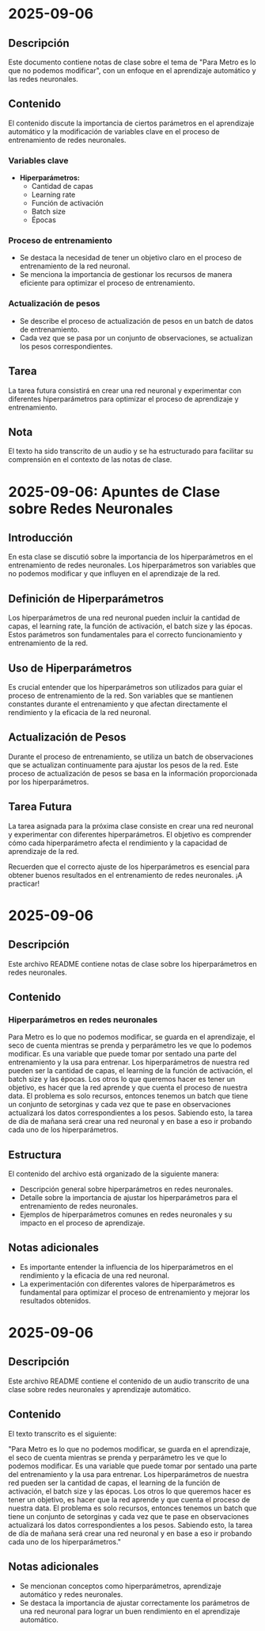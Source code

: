 # 2025-09-06

## Descripción
Este documento contiene notas de clase sobre el tema de "Para Metro es lo que no podemos modificar", con un enfoque en el aprendizaje automático y las redes neuronales.

## Contenido
El contenido discute la importancia de ciertos parámetros en el aprendizaje automático y la modificación de variables clave en el proceso de entrenamiento de redes neuronales.

### Variables clave
- **Hiperparámetros:** 
    - Cantidad de capas
    - Learning rate
    - Función de activación
    - Batch size
    - Épocas

### Proceso de entrenamiento
- Se destaca la necesidad de tener un objetivo claro en el proceso de entrenamiento de la red neuronal.
- Se menciona la importancia de gestionar los recursos de manera eficiente para optimizar el proceso de entrenamiento.

### Actualización de pesos
- Se describe el proceso de actualización de pesos en un batch de datos de entrenamiento.
- Cada vez que se pasa por un conjunto de observaciones, se actualizan los pesos correspondientes.

## Tarea
La tarea futura consistirá en crear una red neuronal y experimentar con diferentes hiperparámetros para optimizar el proceso de aprendizaje y entrenamiento.

## Nota
El texto ha sido transcrito de un audio y se ha estructurado para facilitar su comprensión en el contexto de las notas de clase.
# 2025-09-06: Apuntes de Clase sobre Redes Neuronales

## Introducción
En esta clase se discutió sobre la importancia de los hiperparámetros en el entrenamiento de redes neuronales. Los hiperparámetros son variables que no podemos modificar y que influyen en el aprendizaje de la red.

## Definición de Hiperparámetros
Los hiperparámetros de una red neuronal pueden incluir la cantidad de capas, el learning rate, la función de activación, el batch size y las épocas. Estos parámetros son fundamentales para el correcto funcionamiento y entrenamiento de la red.

## Uso de Hiperparámetros
Es crucial entender que los hiperparámetros son utilizados para guiar el proceso de entrenamiento de la red. Son variables que se mantienen constantes durante el entrenamiento y que afectan directamente el rendimiento y la eficacia de la red neuronal.

## Actualización de Pesos
Durante el proceso de entrenamiento, se utiliza un batch de observaciones que se actualizan continuamente para ajustar los pesos de la red. Este proceso de actualización de pesos se basa en la información proporcionada por los hiperparámetros.

## Tarea Futura
La tarea asignada para la próxima clase consiste en crear una red neuronal y experimentar con diferentes hiperparámetros. El objetivo es comprender cómo cada hiperparámetro afecta el rendimiento y la capacidad de aprendizaje de la red.

Recuerden que el correcto ajuste de los hiperparámetros es esencial para obtener buenos resultados en el entrenamiento de redes neuronales. ¡A practicar!
# 2025-09-06

## Descripción
Este archivo README contiene notas de clase sobre los hiperparámetros en redes neuronales.

## Contenido

### Hiperparámetros en redes neuronales
Para Metro es lo que no podemos modificar, se guarda en el aprendizaje, el seco de cuenta mientras se prenda y perparámetro les ve que lo podemos modificar. Es una variable que puede tomar por sentado una parte del entrenamiento y la usa para entrenar. Los hiperparámetros de nuestra red pueden ser la cantidad de capas, el learning de la función de activación, el batch size y las épocas. Los otros lo que queremos hacer es tener un objetivo, es hacer que la red aprende y que cuenta el proceso de nuestra data. El problema es solo recursos, entonces tenemos un batch que tiene un conjunto de setorginas y cada vez que te pase en observaciones actualizará los datos correspondientes a los pesos. Sabiendo esto, la tarea de día de mañana será crear una red neuronal y en base a eso ir probando cada uno de los hiperparámetros.

## Estructura
El contenido del archivo está organizado de la siguiente manera:
- Descripción general sobre hiperparámetros en redes neuronales.
- Detalle sobre la importancia de ajustar los hiperparámetros para el entrenamiento de redes neuronales.
- Ejemplos de hiperparámetros comunes en redes neuronales y su impacto en el proceso de aprendizaje.

## Notas adicionales
- Es importante entender la influencia de los hiperparámetros en el rendimiento y la eficacia de una red neuronal.
- La experimentación con diferentes valores de hiperparámetros es fundamental para optimizar el proceso de entrenamiento y mejorar los resultados obtenidos.
# 2025-09-06

## Descripción
Este archivo README contiene el contenido de un audio transcrito de una clase sobre redes neuronales y aprendizaje automático.

## Contenido
El texto transcrito es el siguiente:

"Para Metro es lo que no podemos modificar, se guarda en el aprendizaje, el seco de cuenta mientras se prenda y perparámetro les ve que lo podemos modificar. Es una variable que puede tomar por sentado una parte del entrenamiento y la usa para entrenar. Los hiperparámetros de nuestra red pueden ser la cantidad de capas, el learning de la función de activación, el batch size y las épocas. Los otros lo que queremos hacer es tener un objetivo, es hacer que la red aprende y que cuenta el proceso de nuestra data. El problema es solo recursos, entonces tenemos un batch que tiene un conjunto de setorginas y cada vez que te pase en observaciones actualizará los datos correspondientes a los pesos. Sabiendo esto, la tarea de día de mañana será crear una red neuronal y en base a eso ir probando cada uno de los hiperparámetros."

## Notas adicionales
- Se mencionan conceptos como hiperparámetros, aprendizaje automático y redes neuronales.
- Se destaca la importancia de ajustar correctamente los parámetros de una red neuronal para lograr un buen rendimiento en el aprendizaje automático.
